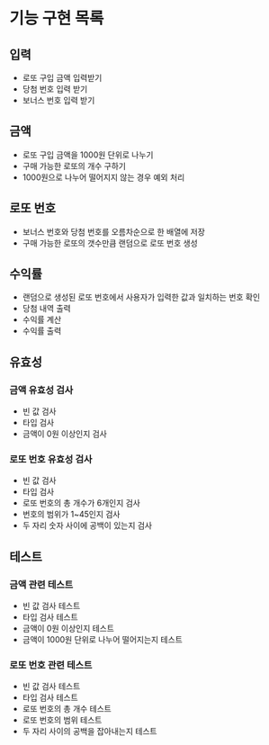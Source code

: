 # 기능 구현 목록
## 입력
- 로또 구입 금액 입력받기
- 당첨 번호 입력 받기
- 보너스 번호 입력 받기
## 금액
- 로또 구입 금액을 1000원 단위로 나누기
- 구매 가능한 로또의 개수 구하기
- 1000원으로 나누어 떨어지지 않는 경우 예외 처리
## 로또 번호
- 보너스 번호와 당첨 번호를 오름차순으로 한 배열에 저장
- 구매 가능한 로또의 갯수만큼 랜덤으로 로또 번호 생성
## 수익률
- 랜덤으로 생성된 로또 번호에서 사용자가 입력한 값과 일치하는 번호 확인
- 당첨 내역 출력
- 수익률 계산
- 수익률 출력
## 유효성
### 금액 유효성 검사
- 빈 값 검사
- 타입 검사
- 금액이 0원 이상인지 검사
### 로또 번호 유효성 검사
- 빈 값 검사
- 타입 검사
- 로또 번호의 총 개수가 6개인지 검사
- 번호의 범위가 1~45인지 검사
- 두 자리 숫자 사이에 공백이 있는지 검사
## 테스트
### 금액 관련 테스트
- 빈 값 검사 테스트
- 타입 검사 테스트
- 금액이 0원 이상인지 테스트
- 금액이 1000원 단위로 나누어 떨어지는지 테스트
### 로또 번호 관련 테스트
- 빈 값 검사 테스트
- 타입 검사 테스트
- 로또 번호의 총 개수 테스트
- 로또 번호의 범위 테스트
- 두 자리 사이의 공백을 잡아내는지 테스트
